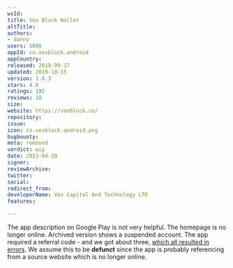 ```yaml
---
wsId: 
title: Vex Block Wallet
altTitle: 
authors:
- danny
users: 5000
appId: co.vexblock.android
appCountry: 
released: 2019-09-17
updated: 2019-10-15
version: 1.0.3
stars: 4.8
ratings: 192
reviews: 18
size: 
website: https://vexblock.co/
repository: 
issue: 
icon: co.vexblock.android.png
bugbounty: 
meta: removed
verdict: wip
date: 2023-04-20
signer: 
reviewArchive: 
twitter: 
social: 
redirect_from: 
developerName: Vex Capital And Technology LTD
features: 

---
```


The app description on Google Play is not very helpful. The homepage is no longer online. Archived version shows a suspended account. The app required a referral code - and we got about three, [which all resulted in errors](https://twitter.com/BitcoinWalletz/status/1648899641315065856). We assume this to be **defunct** since the app is probably referencing from a source website which is no longer online. 



